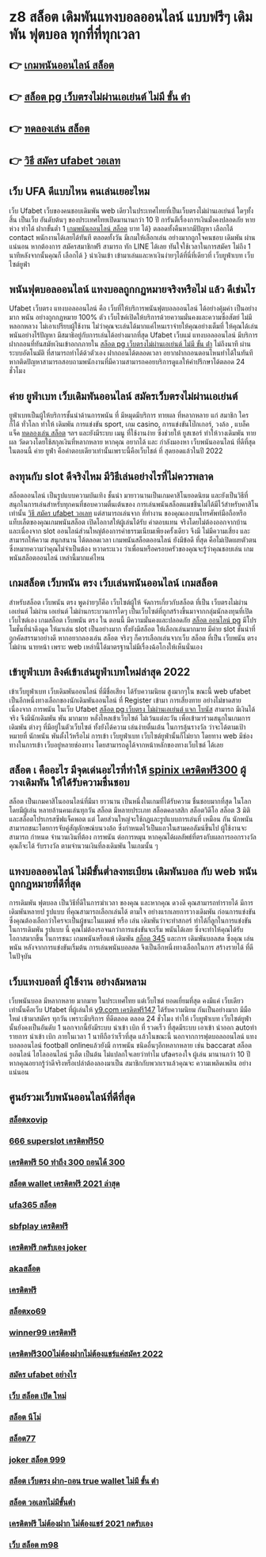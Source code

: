 # z8 สล็อต  เดิมพันแทงบอลออนไลน์ แบบฟรีๆ  เดิมพัน ฟุตบอล ทุกที่ที่ทุกเวลา

## 👉 [เกมพนันออนไลน์ สล็อต](https://member.mabet.net/?action=login)
## 👉 [สล็อต pg เว็บตรงไม่ผ่านเอเย่นต์ ไม่มี ขั้น ต่ํา](https://mabet.net/register/)
## 👉 [ทดลองเล่น สล็อต](https://mabet.net/credit-free-50/)
## 👉 [วิธี สมัคร ufabet วอเลท](https://bio.link/tisawago)

## เว็บ UFA  ดีแบบไหน คนเล่นเยอะไหม

 เว็บ Ufabet เว็บของคนชอบเดิมพัน web เดียวในประเทศไทยที่เป็นเว็บตรงไม่ผ่านเอเย่นต์   ใดๆทั้งสิ้น เป็นเว็บ อันดับต้นๆ  ของประเทศไทยเปิดมานานกว่า 10 ปี การันตีเรื่องการเงินมั่งคงปลอดภัย หายห่วง  ทำได้  ฝากขั้นต่ำ 1 [เกมพนันออนไลน์ สล็อต](https://mabet.net/register/) บาท ได้} ตลอดทั้งคืนหากมีปัญหา เลือกได้  contact พนักงานได้เลยได้ทันที  ตลอดทั้งวัน  มีเกมให้เลือกเล่น อย่างมากถูกใจคนชอบ เดิมพัน ผ่านแน่นอน หากต้องการ สมัครสมาชิกฟรี สามารถ ทัก LINE  ได้เลย ทันใจใช้เวลาในการสมัคร ไม่ถึง 1 นาทีหลังจากนั้นคุณก็ เลือกได้ } นำเงินเข้า เข้ามาเล่นและหาเงินง่ายๆได้ที่นี่ที่เดียวที่ เว็บยูฟ่าเบท เว็บไซต์ยูฟ่า


##  พนันฟุตบอลออนไลน์   แทงบอลถูกกฏหมายจริงหรือไม่ แล้ว ดีเช่นไร

Ufabet เว็บตรง  แทงบอลออนไลน์  คือ เว็บที่ให้บริการพนันฟุตบอลออนไลน์ ได้อย่างคุ้มค่า เป็นอย่างมาก พนัน อย่างถูกกฏหมาย 100% ตัว เว็บไซค์เปิดให้บริการด้วยความมั่นคงและความซื่อสัตย์  ไม่มีหลอกหลวง ไม่เอาเปรียบผู้ใช้งาน ไม่ว่าคุณจะเล่นได้มากแค่ไหนเราจ่ายให้คุณอย่างเต็มที่ ให้คุณได้เล่นพนันอย่างไร้ปัญหา  มีสมาธิอยู่กับการเล่นได้อย่างมากที่สุด  Ufabet เว็บแม่   แทงบอลออนไลน์ มีบริการฝากถอนที่ทันสมัยเงินเข้าอกกภายใน [สล็อต pg เว็บตรงไม่ผ่านเอเย่นต์ ไม่มี ขั้น ต่ํา](https://mabet.net/credit-free-50/)  ไม่ถึงนาที ผ่านระบบอัตโนมัติ  ที่สามารถทำได้ด้วตัวเอง  ฝากถอนได้ตลอดเวลา อยากฝากถอนตอนไหนทำได้ในทันที หากติดปัญหาสามารถสอบถามพนักงานที่มีความสามารถคอยบริการดูแลให้คำปรึกษาได้ตลอด 24 ชั่วโมง

## ค่าย ยูฟ่าเบท เว็บเดิมพันออนไลน์  สมัครเว็บตรงไม่ผ่านเอเย่นต์  

ยูฟ่าเบทเป็นผู้ให้บริการชั้นนำด้านการพนัน ที่ มีหมุดมีบริการ ทายผล ที่หลากหลาย แก่ สมาชิก ใครก็ได้ ทั่วโลก  ทำให้ เดิมพัน การแข่งขัน sport, เกม casino, การแข่งขันโป๊กเกอร์,  วงล้อ , แบล็คแจ็ค  [ทดลองเล่น สล็อต](https://bio.link/tisawago) ฯลฯ และยังมีระบบ เมนู ที่ใช้งานง่าย ซึ่งช่วยให้ ยูสเซอร์   ทำให้วางเดิมพัน ทายผล วัดดวงโดยใช้สกุลเงินที่หลากหลาย  หากคุณ  อยากได้  และ กำลังมองหา  เว็บพนันออนไลน์  ที่ดีที่สุดในตอนนี้ ค่าย  ยูฟ่า คือคำตอบเดียวเท่านั้นเพราะนี้คือเว็บไชต์ ที่  สุดยอดแล้วในปี 2022


## ลงทุนกับ slot ดีจริงไหม มีวิธีเล่นอย่างไรที่ไม่ควรพลาด

 สล็อตออนไลน์ เป็นรูปแบบความบันเทิง ชั้นนำ  มายาวนานเป็นเกมคาสิโนยอดนิยม และยังเป็นวิธีที่สนุกในการเล่นสำหรับทุกคนที่ชอบความตื่นเต้นของ การเล่นพนันสล็อตแมชชีนไม่ได้มีไว้สำหรับคาสิโนเท่านั้น [วิธี สมัคร ufabet วอเลท](https://mabet.net/register/) แต่สามารถเล่นจาก ที่ทำงาน ของคุณเองบนโทรศัพท์มือถือหรือแท็บเล็ตของคุณเกมพนันสล็อต เปิดโอกาสให้ผู้เล่นได้รับ ค่าตอบแทน จริงโดยไม่ต้องออกจากบ้าน และเนื่องจาก slot ออนไลน์ส่วนใหญ่ต้องการค่าธรรมเนียมเพียงครั้งเดียว จึงมี ไม่มีความเสี่ยง และสามารถให้ความ สนุกสนาน  ได้ตลอดเวลา  เกมพนันสล็อตออนไลน์  ยังมีข้อดี ที่สุด คือไม่เปิดเผยตัวตน ซึ่งหมายความว่าคุณไม่จำเป็นต้อง หวาดระแวง ว่าเพื่อนหรือครอบครัวของคุณจะรู้ว่าคุณชอบเล่น เกมพนันสล็อตออนไลน์ เหล่านี้มากแค่ไหน


##  เกมสล็อต เว็บพนัน ตรง    เว็บเล่นพนันออนไลน์ เกมสล็อต

สำหรับสล็อต   เว็บพนัน ตรง   พูดง่ายๆก็คือ เว็บไซต์ผู้ให้ จัดการเกี่ยวกับสล็อต  ที่เป็น เว็บตรงไม่ผ่านเอเย่นต์   ไม่ผ่าน เอเย่นต์  ไม่ผ่านกระบวนการใดๆ เป็นเว็บไซต์ที่ถูกสร้างขึ้นมาจากกลุ่มนักลงทุนที่เปิดเว็บไซต์เอง เกมสล็อต   เว็บพนัน ตรง  ใน ตอนนี้ มีความมั่นคงและปลอดภัย [สล็อต ออนไลน์ pg](https://mabet.net/credit-free-100/) มีโปรโมชั่นที่น่าดึงดูด ให้มาเล่น slot เป็นอย่างมาก ทั้งยังมีสล็อต ให้เลือกเล่นมากมาย มีค่าย slot ชั้นนำที่ถูกคัดสรรมาอย่างดี หากอยากลองเล่น สล็อต จริงๆ ก็ควรเลือกเล่นจากเว็บ สล็อต ที่เป็น  เว็บพนัน ตรง   ไม่ผ่าน นายหน้า  เพราะ web เหล่านี้ได้มาตรฐานไม่มีเรื่องฉ้อโกงให้เห็นนั่นเอง


## เข้ายูฟ่าเบท ลิงค์เข้าเล่นยูฟ่าเบทใหม่ล่าสุด 2022 

เข้าเว็บยูฟ่าเบท   เว็บเดิมพันออนไลน์ ที่มีชื่อเสียง  ได้รับความนิยม สูงมากๆใน ขณะนี้  web ufabet  เป็นอีกหนึ่งทางเลือกของนักเดิมพันออนไลน์  ที่ Register เข้ามา การเสี่ยงทาย อย่างไม่ขาดสาย เนื่องจาก การพนัน ในเว็บ Ufabet [สล็อต pg เว็บตรง ไม่ผ่านเอเย่นต์ แจก โบนัส](https://mabet.net/20-free-100/) สามารถ มีเงินได้จริง จึงมีนักเดิมพัน พัน มากมาย  หลั่งไหลเข้าเว็บไซต์ ไม่เว้นแต่ละวัน เพื่อเข้ามาร่วมสนุกในเกมการเดิมพัน ต่างๆ ที่มีอยู่ในตัวเว็บไซต์  ทั้งยังได้ความ เล่นง่ายตื่นเต้น ในการลุ้นรางวัล ว่าจะได้ตามเป้าหมายที่ นักพนัน พันตั้งไว้หรือไม่ การเข้า เว็บยูฟ่าเบท เว็บไซต์ยูฟ่านั้นก็ไม่ยาก  โดยทาง web มีช่องทางในการเข้า เว็บอยู่หลายช่องทาง โดยสามารถดูได้จากหน้าหลักของทางเว็บไซต์ ได้เลย


## สล็อต เ คืออะไร มีจุดเด่นอะไรที่ทำให้ [spinix เครดิตฟรี300](https://mabet.net/pg-slot-credit-free/) ผู้วางเดิมพัน ให้ได้รับความชื่นชอบ 

สล็อต เป็นเกมคาสิโนออนไลน์ที่มีมา ยาวนาน เป็นหนึ่งในเกมที่ได้รับความ ชื่นชอบมากที่สุด ในโลกโดยมีผู้เล่น หลายล้านคนเล่นทุกวัน สล็อต มีหลายประเภท  สล็อตคลาสสิก สล็อตวิดีโอ สล็อต 3 มิติ และสล็อตโปรเกรสซีฟแจ็คพอต แต่ โดยส่วนใหญ่จะใช้กฎและรูปแบบการเล่นที่ เหมือน กัน  นักพนัน สามารถชนะโดยการจับคู่สัญลักษณ์บนวงล้อ ซึ่งกำหนดไว้เป็นแถวในสามคอลัมน์ขึ้นไป  ผู้ใช้งานจะสามารถ กำหนด จำนวนเงินที่ต้อง การพนัน ต่อการหมุน หากคุณได้ผลลัพธ์ที่ตรงกับผลการออกรางวัล คุณก็จะได้ รับรางวัล ตามจำนวนเงินที่ลงเดิมพัน ในเกมนั้น ๆ


##  แทงบอลออนไลน์ ไม่มีขั้นต่ำลงทะเบียน เดิมพันบอล กับ web พนันถูกกฎหมายที่ดีที่สุด

การเดิมพัน ฟุตบอล เป็นวิธีที่ดีในการฆ่าเวลา ของคุณ และหากคุณ ดวงดี คุณสามารถทำรายได้  มีการ เดิมพันหลายป รูปแบบ ที่คุณสามารถเลือกเล่นได้ ตามใจ  อย่างแรกเลยการวางเดิมพัน ก่อนการแข่งขันซึ่งคุณต้องเลือกว่าใครจะเป็นผู้ชนะในแมตช์ หรือ เล่น เดิมพันว่าจะทำสกอร์ ทำได้กี่ลูกในการแข่งขัน ในการเดิมพัน รูปแบบ นี้ คุณไม่ต้องรอจนกว่าการแข่งขันจะเริ่ม  พนันได้เลย ซึ่งจะทำให้คุณได้รับโอกาสมากขึ้น ในการชนะ เกมพนันหรือแพ้ เดิมพัน  [สล็อต 345](https://member.mabet.net/?action=login) และการ เดิมพันบอลสด ซึ่งคุณ เล่นพนัน หลังจากการแข่งขันเริ่มต้น  การเล่นพนันบอลสด จึงเป็นอีกหนึ่งทางเลือกในการ สร้างรายได้ ที่ดีในปัจุบัน

##  เว็บแทงบอลที่ ผู้ใช้งาน อย่างล้มหลาม

 เว็บพนันบอล มีหลากหลาย มากมาย ในประเทศไทย แต่เว็บไซต์  ยอดเยี่ยมที่สุด คงมีแค่ เว็บเดียวเท่านั้นคือเว็บ Ufabet ที่ผู้เล่นให้ [y9.com เครดิตฟรี147](https://mabet.net/) ได้รับความนิยม  กันเป็นอย่างมาก มีมือใหม่ เข้ามาสมัคร ทุกวัน เพราะมีบริการ ที่ดีตลอด ตลอด 24 ชั่วโมง  ทำให้ เว็บยูฟ่าเบท เว็บไซต์ยูฟ่านั้นยังคงเป็นอันดับ 1  นอกจากนี้ยังมีระบบ นำเข้า   เบิก ที่ รวดเร็ว ที่สุดมีระบบ เอาเข้า  นำออก autoทำรายการ นำเข้า   เบิก ภายในเวลา 1 นาทีถือว่าเร็วที่สุด แล้วในขณะนี้ นอกจากการฟุตบอลออนไลน์ แทงบอลออนไลน์ football onlineแล้วยังมี การพนัน ชนิดอื่นๆอีกหลากหลาย   เช่น  baccarat  สล็อตออนไลน์  ไฮโลออนไลน์    รูเล็ต  เป็นต้น ไม่แปลกใจเลยว่าทำไม ufaครองใจ ผู้เล่น มานานกว่า 10 ปี หากคุณอยากรู้ว่าดีจริงหรือเปล่าต้องลองมาเป็น สมาชิกกับพวกเราแล้วคุณจะ ความเพลิดเพลิน อย่างแน่นอน


## ศูนย์รวมเว็บพนันออนไลน์ที่ดีที่สุด

### [สล็อตxovip](https://atom.io/themes/สล็อตเว็บแม่%20MABET.net%206666สล็อต%20008%20สล็อต%20สล็อตแตกหนัก%2020รับ100)
### [666 superslot เครดิตฟรี50](https://atom.io/themes/สล็อตเว็บแม่%20MABET.net%20สล็อตpgทดลอง%20008%20สล็อต%20สล็อตแตกหนัก%2020รับ100)
### [เครดิตฟรี 50 ทำถึง 300 ถอนได้ 300](https://atom.io/themes/สล็อตเว็บแม่%20MABET.net%20ufabet168%20สล็อต%20008%20สล็อต%20สล็อตแตกหนัก%2020รับ100)
### [สล็อต wallet เครดิตฟรี 2021 ล่าสุด](https://atom.io/themes/สล็อตเว็บแม่%20MABET.net%20สล็อต%20111%20008%20สล็อต%20สล็อตแตกหนัก%2020รับ100)
### [ufa365 สล็อต](https://atom.io/themes/สล็อตเว็บแม่%20MABET.net%20สมัคร%20ufabet%20เว็บตรง%20บริษัทแม่%20008%20สล็อต%20สล็อตแตกหนัก%2020รับ100)
### [sbfplay เครดิตฟรี](https://atom.io/themes/สล็อตเว็บแม่%20MABET.net%201234สล็อต%20008%20สล็อต%20สล็อตแตกหนัก%2020รับ100)
### [เครดิตฟรี กดรับเอง joker](https://atom.io/themes/สล็อตเว็บแม่%20MABET.net%20slotpgเครดิตฟรี%20008%20สล็อต%20สล็อตแตกหนัก%2020รับ100)
### [akaสล็อต](https://atom.io/themes/สล็อตเว็บแม่%20MABET.net%20เครดิตฟรี%20กดรับเอง%20ยืนยันเบอร์ล่าสุด%20ไม่ต้องแชร์%20008%20สล็อต%20สล็อตแตกหนัก%2020รับ100)
### [เครดิตฟรี](https://atom.io/themes/สล็อตเว็บแม่%20MABET.net%20เครดิตฟรี88%20008%20สล็อต%20สล็อตแตกหนัก%2020รับ100)
### [สล็อตxo69](https://atom.io/themes/สล็อตเว็บแม่%20MABET.net%2089%20เครดิตฟรี%20008%20สล็อต%20สล็อตแตกหนัก%2020รับ100)
### [winner99 เครดิตฟรี](https://atom.io/themes/สล็อตเว็บแม่%20MABET.net%20slot%20เครดิตฟรี%2050%20ยืนยันเบอร์ล่าสุด%20008%20สล็อต%20สล็อตแตกหนัก%2020รับ100)
### [เครดิตฟรี300ไม่ต้องฝากไม่ต้องแชร์แค่สมัคร 2022](https://atom.io/themes/สล็อตเว็บแม่%20MABET.net%20pg168%20เครดิตฟรี%2050%20008%20สล็อต%20สล็อตแตกหนัก%2020รับ100)
### [สมัคร ufabet อย่างไร](https://atom.io/themes/สล็อตเว็บแม่%20MABET.net%20เครดิตฟรี%20วันเกิด%20สมาชิกใหม่%20008%20สล็อต%20สล็อตแตกหนัก%2020รับ100)
### [เว็บ สล็อต เปิด ใหม่](https://atom.io/themes/สล็อตเว็บแม่%20MABET.net%20sky%20sports%20สล็อต%20008%20สล็อต%20สล็อตแตกหนัก%2020รับ100)
### [สล็อต นีโม่](https://atom.io/themes/สล็อตเว็บแม่%20MABET.net%20เครดิตฟรี50%20otp%20008%20สล็อต%20สล็อตแตกหนัก%2020รับ100)
### [สล็อต77](https://atom.io/themes/สล็อตเว็บแม่%20MABET.net%20สล็อต%20เครดิตฟรี%20ไม่ต้องฝากก่อน%20ไม่ต้องแชร์%20ยืนยันเบอร์โทรศัพท์ล่าสุด%20008%20สล็อต%20สล็อตแตกหนัก%2020รับ100)
### [joker สล็อต 999](https://atom.io/themes/สล็อตเว็บแม่%20MABET.net%20สล็อต%20สบาย%2099%20008%20สล็อต%20สล็อตแตกหนัก%2020รับ100)
### [สล็อต เว็บตรง ฝาก-ถอน true wallet ไม่มี ขั้น ต่ํา](https://atom.io/themes/สล็อตเว็บแม่%20MABET.net%20444%20superslot%20เครดิตฟรี50%20008%20สล็อต%20สล็อตแตกหนัก%2020รับ100)
### [สล็อต วอเลทไม่มีขั้นต่ํา](https://atom.io/themes/สล็อตเว็บแม่%20MABET.net%20เครดิตฟรี%20กดรับเอง%202021%20ลงทะเบียน%20008%20สล็อต%20สล็อตแตกหนัก%2020รับ100)
### [เครดิตฟรี ไม่ต้องฝาก ไม่ต้องแชร์ 2021 กดรับเอง](https://atom.io/themes/สล็อตเว็บแม่%20MABET.net%20สล็อต818king%20008%20สล็อต%20สล็อตแตกหนัก%2020รับ100)
### [เว็บ สล็อต m98](https://atom.io/themes/สล็อตเว็บแม่%20MABET.net%20สล็อต%20joker%20เว็บตรง%20ไม่ผ่านเอเย่นต์%20008%20สล็อต%20สล็อตแตกหนัก%2020รับ100)